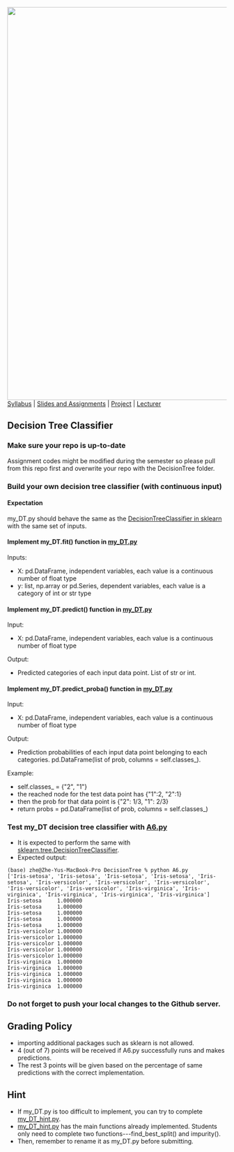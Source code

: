 [<img width=900 src="../img/title.png?raw=yes">](../README.md)   
[Syllabus](../README.md) |
[Slides and Assignments](README.md) |
[Project](project.md) |
[Lecturer](http://zhe-yu.github.io) 


## Decision Tree Classifier

### Make sure your repo is up-to-date

Assignment codes might be modified during the semester so please pull from this repo first and overwrite your repo with the DecisionTree folder. 

### Build your own decision tree classifier (with continuous input)

#### Expectation
my_DT.py should behave the same as the [DecisionTreeClassifier in sklearn](https://scikit-learn.org/stable/modules/generated/sklearn.tree.DecisionTreeClassifier.html#sklearn.tree.DecisionTreeClassifier) with the same set of inputs.

#### Implement my_DT.fit() function in [my_DT.py](../assignments/DecisionTree/my_DT.py)
Inputs:
- X: pd.DataFrame, independent variables, each value is a continuous number of float type
- y: list, np.array or pd.Series, dependent variables, each value is a category of int or str type

#### Implement my_DT.predict() function in [my_DT.py](../assignments/DecisionTree/my_DT.py)
Input:
- X: pd.DataFrame, independent variables, each value is a continuous number of float type

Output:
- Predicted categories of each input data point. List of str or int.

#### Implement my_DT.predict_proba() function in [my_DT.py](../assignments/DecisionTree/my_DT.py)
Input:
- X: pd.DataFrame, independent variables, each value is a continuous number of float type

Output:
- Prediction probabilities of each input data point belonging to each categories. pd.DataFrame(list of prob, columns = self.classes_).

Example:
- self.classes_ = {"2", "1"}
- the reached node for the test data point has {"1":2, "2":1}
- then the prob for that data point is {"2": 1/3, "1": 2/3}
- return probs = pd.DataFrame(list of prob, columns = self.classes_)


### Test my_DT decision tree classifier with [A6.py](../assignments/DecisionTree/A6.py)
 - It is expected to perform the same with [sklearn.tree.DecisionTreeClassifier](https://scikit-learn.org/stable/modules/generated/sklearn.tree.DecisionTreeClassifier.html).
 - Expected output:
 ```
 (base) zhe@Zhe-Yus-MacBook-Pro DecisionTree % python A6.py
['Iris-setosa', 'Iris-setosa', 'Iris-setosa', 'Iris-setosa', 'Iris-setosa', 'Iris-versicolor', 'Iris-versicolor', 'Iris-versicolor', 'Iris-versicolor', 'Iris-versicolor', 'Iris-virginica', 'Iris-virginica', 'Iris-virginica', 'Iris-virginica', 'Iris-virginica']
Iris-setosa     1.000000
Iris-setosa     1.000000
Iris-setosa     1.000000
Iris-setosa     1.000000
Iris-setosa     1.000000
Iris-versicolor 1.000000
Iris-versicolor 1.000000
Iris-versicolor 1.000000
Iris-versicolor 1.000000
Iris-versicolor 1.000000
Iris-virginica  1.000000
Iris-virginica  1.000000
Iris-virginica  1.000000
Iris-virginica  1.000000
Iris-virginica  1.000000

 ```

### Do not forget to push your local changes to the Github server.

 
## Grading Policy
 - importing additional packages such as sklearn is not allowed.
 - 4 (out of 7) points will be received if A6.py successfully runs and makes predictions.
 - The rest 3 points will be given based on the percentage of same predictions with the correct implementation.
 
## Hint
 - If my_DT.py is too difficult to implement, you can try to complete [my_DT_hint.py](../assignments/DecisionTree/my_DT_hint.py).
 - [my_DT_hint.py](../assignments/DecisionTree/my_DT_hint.py) has the main functions already implemented. Students only need to complete two functions---find_best_split() and impurity().
 - Then, remember to rename it as my_DT.py before submitting.

